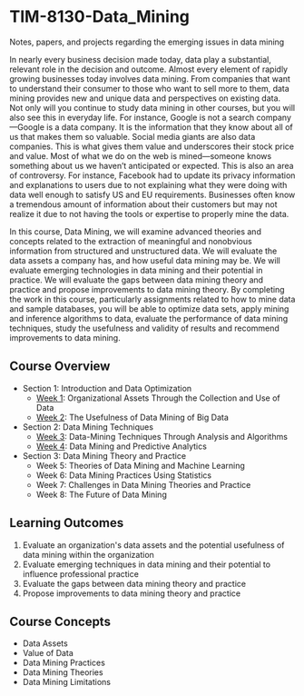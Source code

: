 # TIM-8130-Data_Mining

Notes, papers, and projects regarding the emerging issues in data mining

In nearly every business decision made today, data play a substantial, relevant role in the decision and outcome. Almost every element of rapidly growing businesses today involves data mining. From companies that want to understand their consumer to those who want to sell more to them, data mining provides new and unique data and perspectives on existing data. Not only will you continue to study data mining in other courses, but you will also see this in everyday life. For instance, Google is not a search company—Google is a data company. It is the information that they know about all of us that makes them so valuable. Social media giants are also data companies. This is what gives them value and underscores their stock price and value. Most of what we do on the web is mined—someone knows something about us we haven’t anticipated or expected. This is also an area of controversy. For instance, Facebook had to update its privacy information and explanations to users due to not explaining what they were doing with data well enough to satisfy US and EU requirements. Businesses often know a tremendous amount of information about their customers but may not realize it due to not having the tools or expertise to properly mine the data.

In this course, Data Mining, we will examine advanced theories and concepts related to the extraction of meaningful and nonobvious information from structured and unstructured data. We will evaluate the data assets a company has, and how useful data mining may be. We will evaluate emerging technologies in data mining and their potential in practice. We will evaluate the gaps between data mining theory and practice and propose improvements to data mining theory. By completing the work in this course, particularly assignments related to how to mine data and sample databases, you will be able to optimize data sets, apply mining and inference algorithms to data, evaluate the performance of data mining techniques, study the usefulness and validity of results and recommend improvements to data mining.

## Course Overview

- Section 1: Introduction and Data Optimization
  - [Week 1](Week1_Intro_Data_Optimization): Organizational Assets Through the Collection and Use of Data
  - [Week 2](Week2_Usefulness_DataMining): The Usefulness of Data Mining of Big Data
- Section 2: Data Mining Techniques
  - [Week 3](Week3_Application): Data-Mining Techniques Through Analysis and Algorithms
  - [Week 4](Week4_DiscoverLogic): Data Mining and Predictive Analytics
- Section 3: Data Mining Theory and Practice
  - Week 5: Theories of Data Mining and Machine Learning
  - Week 6: Data Mining Practices Using Statistics
  - Week 7: Challenges in Data Mining Theories and Practice
  - Week 8: The Future of Data Mining

## Learning Outcomes

1. Evaluate an organization's data assets and the potential usefulness of data mining within the organization
2. Evaluate emerging techniques in data mining and their potential to influence professional practice
3. Evaluate the gaps between data mining theory and practice
4. Propose improvements to data mining theory and practice

## Course Concepts

- Data Assets
- Value of Data
- Data Mining Practices
- Data Mining Theories
- Data Mining Limitations
